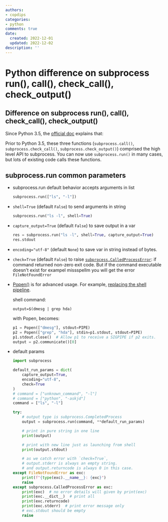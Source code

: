 ```yaml
---
authors:
- copdips
categories:
- python
comments: true
date:
  created: 2022-12-01
  updated: 2022-12-02
description: ''
---
```


# Python difference on subprocess run(), call(), check_call(), check_output()

## Difference on subprocess run(), call(), check_call(), check_output()

Since Python 3.5, the [official doc](https://docs.python.org/3.5/library/subprocess.html#older-high-level-api) explains that:

Prior to Python 3.5, these three functions (`subprocess.call()`, `subprocess.check_call()`, `subprocess.check_output()`) comprised the high level API to subprocess. You can now use `subprocess.run()` in many cases, but lots of existing code calls these functions.

<!-- more -->

## subprocess.run common parameters

* subprocess.run default behavior accepts arguments in list

  ```python
  subprocess.run(["ls", "-l"])
  ```

* `shell=True` (default `False`) to send arguments in string

  ```python
  subprocess.run("ls -l", shell=True)
  ```

* `capture_output=True` (default `False`) to save output in a var

  ```python
  res = subprocess.run("ls -l", shell=True, capture_output=True)
  res.stdout
  ```

* `encoding="utf-8"` (default `None`) to save var in string instead of bytes.

* `check=True` (default `False`) to raise [`subprocess.CalledProcessError`](https://docs.python.org/3/library/subprocess.html#subprocess.CalledProcessError): if command returned non-zero exit code. But if the command executable doesn't exist for exampel missspellm you will get the error `FileNotFoundError`

* [Popen()](https://docs.python.org/3/library/subprocess.html#using-the-subprocess-module) is for advanced usage. For example, [replacing the shell pipeline](https://docs.python.org/3/library/subprocess.html#replacing-shell-pipeline).

  shell command:

  ```shell
  output=$(dmesg | grep hda)
  ```

  with Popen, becomes:

  ```python
  p1 = Popen(["dmesg"], stdout=PIPE)
  p2 = Popen(["grep", "hda"], stdin=p1.stdout, stdout=PIPE)
  p1.stdout.close()  # Allow p1 to receive a SIGPIPE if p2 exits.
  output = p2.communicate()[0]
  ```

* default params

  ```python
  import subprocess

  default_run_params = dict(
      capture_output=True,
      encoding="utf-8",
      check=True
  )
  # command = ["unknown_command", "-l"]
  # command = ["python", "-askjd"]
  command = ["ls", "-l"]

  try:
      # output type is subprocess.CompletedProcess
      output = subprocess.run(command, **default_run_params)

      # print in pure string in one line
      print(output)

      # print with new line just as launching from shell
      print(output.stdout)

      # as we catch error with `check=True`,
      # output.stderr is always an empty string.
      # and output.returncode is always 0 in this case.
  except FileNotFoundError as exc:
      print(f"{type(exc).__name__}: {exc}")
      raise
  except subprocess.CalledProcessError as exc:
      print(exc)  # no error details will given by print(exc)
      print(exc.__dict__)  # print all
      print(exc.returncode)
      print(exc.stderr)  # print error message only
      # exc.stdout should be empty
      raise
  ```
